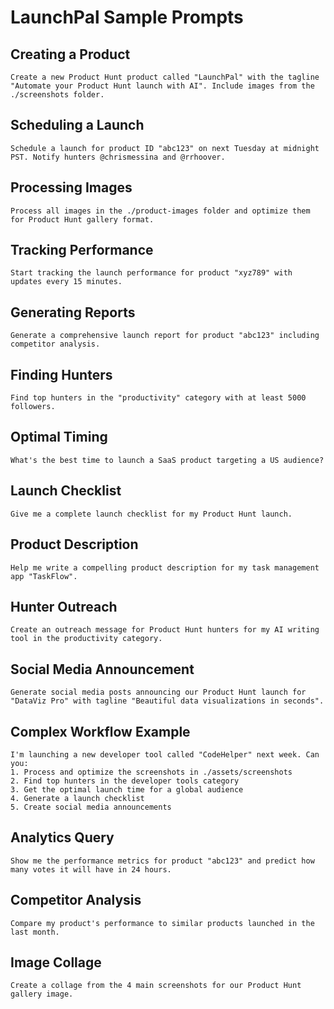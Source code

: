 # LaunchPal Sample Prompts

## Creating a Product

```
Create a new Product Hunt product called "LaunchPal" with the tagline "Automate your Product Hunt launch with AI". Include images from the ./screenshots folder.
```

## Scheduling a Launch

```
Schedule a launch for product ID "abc123" on next Tuesday at midnight PST. Notify hunters @chrismessina and @rrhoover.
```

## Processing Images

```
Process all images in the ./product-images folder and optimize them for Product Hunt gallery format.
```

## Tracking Performance

```
Start tracking the launch performance for product "xyz789" with updates every 15 minutes.
```

## Generating Reports

```
Generate a comprehensive launch report for product "abc123" including competitor analysis.
```

## Finding Hunters

```
Find top hunters in the "productivity" category with at least 5000 followers.
```

## Optimal Timing

```
What's the best time to launch a SaaS product targeting a US audience?
```

## Launch Checklist

```
Give me a complete launch checklist for my Product Hunt launch.
```

## Product Description

```
Help me write a compelling product description for my task management app "TaskFlow".
```

## Hunter Outreach

```
Create an outreach message for Product Hunt hunters for my AI writing tool in the productivity category.
```

## Social Media Announcement

```
Generate social media posts announcing our Product Hunt launch for "DataViz Pro" with tagline "Beautiful data visualizations in seconds".
```

## Complex Workflow Example

```
I'm launching a new developer tool called "CodeHelper" next week. Can you:
1. Process and optimize the screenshots in ./assets/screenshots
2. Find top hunters in the developer tools category
3. Get the optimal launch time for a global audience
4. Generate a launch checklist
5. Create social media announcements
```

## Analytics Query

```
Show me the performance metrics for product "abc123" and predict how many votes it will have in 24 hours.
```

## Competitor Analysis

```
Compare my product's performance to similar products launched in the last month.
```

## Image Collage

```
Create a collage from the 4 main screenshots for our Product Hunt gallery image.
```
